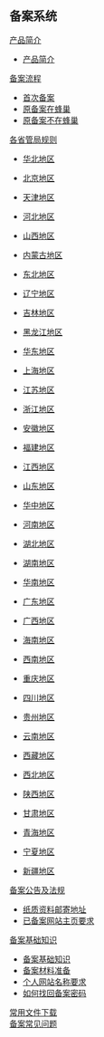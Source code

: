 ## 备案系统

[产品简介]()

  * [产品简介](网站服务/备案系统/产品简介/备案系统产品简介.md)

[备案流程]()  

  * [首次备案](网站服务/备案系统/备案流程/首次备案.md)
  * [原备案在蜂巢](网站服务/备案系统/备案流程/原备案在蜂巢.md)
  * [原备案不在蜂巢](网站服务/备案系统/备案流程/原备案不在蜂巢.md)

[各省管局规则]()

  * [华北地区]()

  * [北京地区](网站服务/备案系统/各省管局规则/北京地区.md)
  * [天津地区](网站服务/备案系统/各省管局规则/天津地区.md)
  * [河北地区](网站服务/备案系统/各省管局规则/河北地区.md)
  * [山西地区](网站服务/备案系统/各省管局规则/山西地区.md)
  * [内蒙古地区](网站服务/备案系统/各省管局规则/内蒙古地区.md)

  * [东北地区]()

  * [辽宁地区](网站服务/备案系统/各省管局规则/辽宁地区.md)
  * [吉林地区](网站服务/备案系统/各省管局规则/吉林地区.md)
  * [黑龙江地区](网站服务/备案系统/各省管局规则/黑龙江地区.md)

  * [华东地区]()

  * [上海地区](网站服务/备案系统/各省管局规则/上海地区.md)
  * [江苏地区](网站服务/备案系统/各省管局规则/江苏地区.md)
  * [浙江地区](网站服务/备案系统/各省管局规则/浙江地区.md)
  * [安徽地区](网站服务/备案系统/各省管局规则/安徽地区.md)
  * [福建地区](网站服务/备案系统/各省管局规则/福建地区.md)
  * [江西地区](网站服务/备案系统/各省管局规则/江西地区.md)
  * [山东地区](网站服务/备案系统/各省管局规则/山东地区.md)

  * [华中地区]()

  * [河南地区](网站服务/备案系统/各省管局规则/河南地区.md)
  * [湖北地区](网站服务/备案系统/各省管局规则/湖北地区.md)
  * [湖南地区](网站服务/备案系统/各省管局规则/湖南地区.md)

  * [华南地区]()

  * [广东地区](网站服务/备案系统/各省管局规则/广东地区.md)
  * [广西地区](网站服务/备案系统/各省管局规则/广西地区.md)
  * [海南地区](网站服务/备案系统/各省管局规则/海南地区.md)

  * [西南地区]()

  * [重庆地区](网站服务/备案系统/各省管局规则/重庆地区.md)
  * [四川地区](网站服务/备案系统/各省管局规则/四川地区.md)
  * [贵州地区](网站服务/备案系统/各省管局规则/贵州地区.md)
  * [云南地区](网站服务/备案系统/各省管局规则/云南地区.md)
  * [西藏地区](网站服务/备案系统/各省管局规则/西藏地区.md)

  * [西北地区]()

  * [陕西地区](网站服务/备案系统/各省管局规则/陕西地区.md)
  * [甘肃地区](网站服务/备案系统/各省管局规则/甘肃地区.md)
  * [青海地区](网站服务/备案系统/各省管局规则/青海地区.md)
  * [宁夏地区](网站服务/备案系统/各省管局规则/宁夏地区.md)
  * [新疆地区](网站服务/备案系统/各省管局规则/新疆地区.md)

[备案公告及法规]()
 
  * [纸质资料邮寄地址](网站服务/备案系统/备案公告及法规/纸质资料邮寄地址.md) 
  * [已备案网站主页要求](网站服务/备案系统/备案公告及法规/已备案网站主页要求.md)

[备案基础知识]()  

  * [备案基础知识](网站服务/备案系统/备案基础知识/备案基础知识.md)
  * [备案材料准备](网站服务/备案系统/备案基础知识/备案材料准备.md)
  * [个人网站名称要求](网站服务/备案系统/备案基础知识/个人网站名称要求.md)
  * [如何找回备案密码](网站服务/备案系统/备案基础知识/如何找回备案密码.md)
 
[常用文件下载](网站服务/备案系统/常用文件下载.md)  
[备案常见问题](网站服务/备案系统/备案常见问题.md)